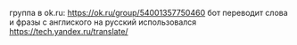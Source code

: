 группа в ok.ru: https://ok.ru/group/54001357750460 бот переводит слова и фразы с англиского на русский использовался https://tech.yandex.ru/translate/

